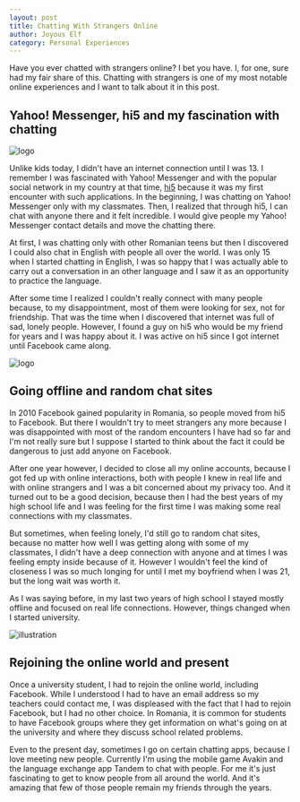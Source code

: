 ```yaml
---
layout: post
title: Chatting With Strangers Online
author: Joyous Elf
category: Personal Experiences
---
```


Have you ever chatted with strangers online?
I bet you have.
I, for one, sure had my fair share of this.
Chatting with strangers is one of my most notable online experiences and I want to talk about it in this post.

## Yahoo! Messenger, hi5 and my fascination with chatting

![logo]({{site.baseurl}}/assets/images/logo_yahoo_messenger.png)

Unlike kids today, I didn't have an internet connection until I was 13.
I remember I was fascinated with Yahoo! Messenger and with the popular social network in my country at that time, [hi5](https://hi5.com) because it was my first encounter with such applications.
In the beginning, I was chatting on Yahoo! Messenger only with my classmates.
Then, I realized that through hi5, I can chat with anyone there and it felt incredible.
I would give people my Yahoo! Messenger contact details and move the chatting there.

At first, I was chatting only with other Romanian teens but then I discovered I could also chat in English with people all over the world.
I was only 15 when I started chatting in English, I was so happy that I was actually able to carry out a conversation in an other language and I saw it as an opportunity to practice the language.

After some time I realized I couldn't really connect with many people because, to my disappointment, most of them were looking for sex, not for friendship.
That was the time when I discovered that internet was full of sad, lonely people.
However, I found a guy on hi5 who would be my friend for years and I was happy about it.
I was active on hi5 since I got internet until Facebook came along.

![logo]({{site.baseurl}}/assets/images/logo_hi5.png)

## Going offline and random chat sites

In 2010 Facebook gained popularity in Romania, so people moved from hi5 to Facebook.
But there I wouldn't try to meet strangers any more because I was disappointed with most of the random encounters I have had so far and I'm not really sure but I suppose I started to think about the fact it could be dangerous to just add anyone on Facebook.

After one year however, I decided to close all my online accounts, because I got fed up with online interactions, both with people I knew in real life and with online strangers and I was a bit concerned about my privacy too.
And it turned out to be a good decision, because then I had the best years of my high school life and I was feeling for the first time I was making some real connections with my classmates.

But sometimes, when feeling lonely, I'd still go to random chat sites, because no matter how well I was getting along with some of my classmates, I didn't have a deep connection with anyone and at times I was feeling empty inside because of it.
However I wouldn't feel the kind of closeness I was so much longing for until I met my boyfriend when I was 21, but the long wait was worth it.

As I was saying before, in my last two years of high school I stayed mostly offline and focused on real life connections.
However, things changed when I started university.

![illustration]({{site.baseurl}}/assets/images/illustration_chatting_online.png)

## Rejoining the online world and present

Once a university student, I had to rejoin the online world, including Facebook.
While I understood I had to have an email address so my teachers could contact me, I was displeased with the fact that I had to rejoin Facebook, but I had no other choice.
In Romania, it is common for students to have Facebook groups where they get information on what's going on at the university and where they discuss school related problems.

Even to the present day, sometimes I go on certain chatting apps, because I love meeting new people. Currently I'm using the mobile game Avakin and the language exchange app Tandem to chat with people. For me it's just fascinating to get to know people from all around the world. And it's amazing that few of those people remain my friends through the years.
